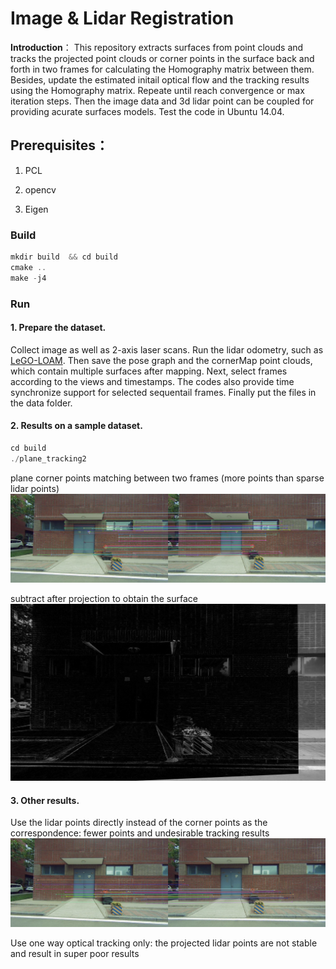 # Image & Lidar Registration

**Introduction**：
This repository extracts surfaces from point clouds and tracks the projected point clouds or corner points in the surface back and forth in two frames for calculating the Homography matrix between them. Besides, update the estimated initail optical flow and the tracking results using the Homography matrix. Repeate until reach convergence or max iteration steps. Then the image data and 3d lidar point can be coupled for providing acurate surfaces models. Test the code in Ubuntu 14.04.

## Prerequisites：

1. PCL

2. opencv

3. Eigen

### Build

```c++
mkdir build  && cd build
cmake ..
make -j4
```

### Run
#### 1. Prepare the dataset.

Collect image as well as 2-axis laser scans. Run the lidar odometry, such as [LeGO-LOAM](https://github.com/RobustFieldAutonomyLab/LeGO-LOAM). Then save the pose graph and the cornerMap point clouds, which contain multiple surfaces after mapping. Next, select frames according to the views and timestamps. The codes also provide time synchronize support for selected sequentail frames. Finally put the files in the data folder.

#### 2. Results on a sample dataset.
```c++
cd build
./plane_tracking2
```
plane corner points matching between two frames (more points than sparse lidar points)
![matched_corner_points](support_files/matches_corner.png)

subtract after projection to obtain the surface
![surface](support_files/diff_corner.png)

#### 3. Other results.

Use the lidar points directly instead of the corner points as the correspondence: fewer points and undesirable tracking results
![matched_lidar_points](support_files/matches_medium.png)

Use one way optical tracking only: the projected lidar points are not stable and result in super poor results  

